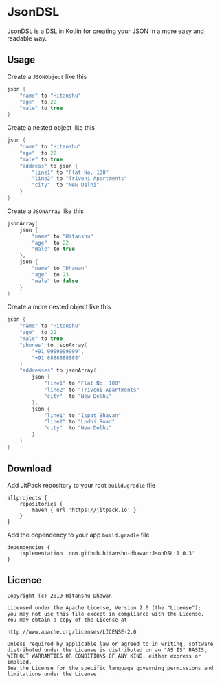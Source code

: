 # JsonDSL
JsonDSL is a DSL in Kotlin for creating your JSON in a more easy and readable way.

## Usage
Create a `JSONObject` like this
```kotlin
json {
    "name" to "Hitanshu"
    "age"  to 22
    "male" to true
}
```
Create a nested object like this
```kotlin
json {
    "name" to "Hitanshu"
    "age"  to 22
    "male" to true
    "address" to json {
        "line1" to "Flat No. 100"
        "line2" to "Triveni Apartments"
        "city"  to "New Delhi"
    }
}
```
Create a `JSONArray` like this
```kotlin
jsonArray(
    json {
        "name" to "Hitanshu"
        "age"  to 22
        "male" to true
    },
    json {
        "name" to "Dhawan"
        "age"  to 23
        "male" to false
    }
)
```
Create a more nested object like this
```kotlin
json {
    "name" to "Hitanshu"
    "age"  to 22
    "male" to true
    "phones" to jsonArray(
        "+91 9999999999",
        "+91 8888888888"
    )
    "addresses" to jsonArray(
        json {
            "line1" to "Flat No. 100"
            "line2" to "Triveni Apartments"
            "city"  to "New Delhi"
        },
        json {
            "line1" to "Ispat Bhavan"
            "line2" to "Lodhi Road"
            "city"  to "New Delhi"
        }
    )
}
```

## Download
Add JitPack repository to your root `build.gradle` file
```
allprojects {
    repositories {
        maven { url 'https://jitpack.io' }
    }
}
```
Add the dependency to your app `build.gradle` file
```
dependencies {
    implementation 'com.github.hitanshu-dhawan:JsonDSL:1.0.3'
}
```

## Licence
```
Copyright (c) 2019 Hitanshu Dhawan

Licensed under the Apache License, Version 2.0 (the "License");
you may not use this file except in compliance with the License.
You may obtain a copy of the License at

http://www.apache.org/licenses/LICENSE-2.0

Unless required by applicable law or agreed to in writing, software
distributed under the License is distributed on an "AS IS" BASIS,
WITHOUT WARRANTIES OR CONDITIONS OF ANY KIND, either express or implied.
See the License for the specific language governing permissions and
limitations under the License.
```
